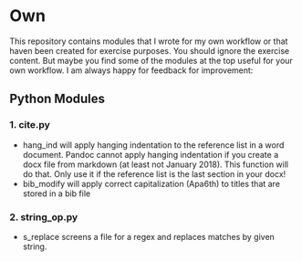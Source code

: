 # Own

This repository contains modules that I wrote for my own workflow or that haven been created for exercise purposes. You should ignore the exercise content. But maybe you find some of the modules at the top useful for your own workflow. I am always happy for feedback for improvement:

## Python Modules

### 1. cite.py  
- hang_ind will apply hanging indentation to the reference list in a word document. Pandoc cannot apply hanging indentation if you create a docx file from markdown (at least not January 2018). This function will do that. Only use it if the reference list is the last section in your docx! 
- bib_modify will apply correct capitalization (Apa6th) to titles that are stored in a bib file 

### 2. string_op.py
- s_replace screens a file for a regex and replaces matches by given string. 








